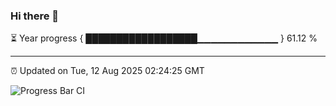 ### Hi there 👋

⏳ Year progress { ██████████████████▁▁▁▁▁▁▁▁▁▁▁▁ } 61.12 %

---

⏰ Updated on Tue, 12 Aug 2025 02:24:25 GMT

![Progress Bar CI](https://github.com/IshwaranRudhara/GIT-ACTION/workflows/Progress%20Bar%20CI/badge.svg)
